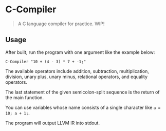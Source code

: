 # C-Compiler

> A C language compiler for practice.
> WIP!

## Usage

After built, run the program with one argument like the example below:

```shell
C-Compiler "10 + (4 - 3) * 7 + -1;"
```

The available operators include addition, subtraction, multiplication, division,
unary plus, unary minus, relational operators, and equality operators.

The last statement of the given semicolon-split sequence is the return of the main function.

You can use variables whose name consists of a single character like `a = 10; a + 1;`.

The program will output LLVM IR into stdout.

